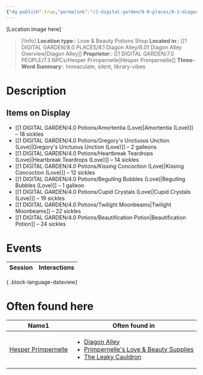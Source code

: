 ```yaml
---
{"dg-publish":true,"permalink":"/1-digital-garden/8-0-places/8-1-diagon-alley/8-1-25-madame-primpernelle-s-love-and-beauty-supplies/","tags":["#place","#diagon-alley","#shop"]}
---
```


[Location image here]
>[!info]
>**Location type**::  Love & Beauty Potions Shop
>**Located in**:: [[1 DIGITAL GARDEN/8.0 PLACES/8.1 Diagon Alley/8.01 Diagon Alley Overview\|Diagon Alley]]
>**Proprietor**:: [[1 DIGITAL GARDEN/7.0 PEOPLE/7.3 NPCs/Hesper Primpernelle\|Hesper Primpernelle]]
>**Three-Word Summary**:: Immaculate, silent, library-vibes 

# Description


## Items on Display

- [[1 DIGITAL GARDEN/4.0 Potions/Amortentia (Love)\|Amortentia (Love)]] – 18 sickles
- [[1 DIGITAL GARDEN/4.0 Potions/Gregory's Unctuous Unction (Love)\|Gregory's Unctuous Unction (Love)]] – 2 galleons
- [[1 DIGITAL GARDEN/4.0 Potions/Heartbreak Teardrops (Love)\|Heartbreak Teardrops (Love)]] – 14 sickles
- [[1 DIGITAL GARDEN/4.0 Potions/Kissing Concoction (Love)\|Kissing Concoction (Love)]] – 12 sickles
- [[1 DIGITAL GARDEN/4.0 Potions/Beguiling Bubbles (Love)\|Beguiling Bubbles (Love)]] – 1 galleon
- [[1 DIGITAL GARDEN/4.0 Potions/Cupid Crystals (Love)\|Cupid Crystals (Love)]] – 19 sickles
- [[1 DIGITAL GARDEN/4.0 Potions/Twilight Moonbeams\|Twilight Moonbeams]] – 22 sickles
- [[1 DIGITAL GARDEN/4.0 Potions/Beautification Potion\|Beautification Potion]] – 24 sickles

# Events

| Session | Interactions |
| ------- | ------------ |

{ .block-language-dataview}

# Often found here

<div><table class="dataview table-view-table"><thead class="table-view-thead"><tr class="table-view-tr-header"><th class="table-view-th"><span>Name</span><span class="dataview small-text">1</span></th><th class="table-view-th"><span>Often found in</span></th></tr></thead><tbody class="table-view-tbody"><tr><td><span><a data-tooltip-position="top" aria-label="1 DIGITAL GARDEN/7.0 PEOPLE/7.3 NPCs/Hesper Primpernelle.md" data-href="1 DIGITAL GARDEN/7.0 PEOPLE/7.3 NPCs/Hesper Primpernelle.md" href="1 DIGITAL GARDEN/7.0 PEOPLE/7.3 NPCs/Hesper Primpernelle.md" class="internal-link" target="_blank" rel="noopener nofollow">Hesper Primpernelle</a></span></td><td><ul class="dataview dataview-ul dataview-result-list-ul"><li class="dataview-result-list-li"><span><a data-tooltip-position="top" aria-label="1 DIGITAL GARDEN/8.0 PLACES/8.1 Diagon Alley/8.01 Diagon Alley Overview.md" data-href="1 DIGITAL GARDEN/8.0 PLACES/8.1 Diagon Alley/8.01 Diagon Alley Overview.md" href="1 DIGITAL GARDEN/8.0 PLACES/8.1 Diagon Alley/8.01 Diagon Alley Overview.md" class="internal-link" target="_blank" rel="noopener nofollow">Diagon Alley</a></span></li><li class="dataview-result-list-li"><span><a data-tooltip-position="top" aria-label="1 DIGITAL GARDEN/8.0 PLACES/8.1 Diagon Alley/8.1.25 Madame Primpernelle's Love &amp; Beauty Supplies.md" data-href="1 DIGITAL GARDEN/8.0 PLACES/8.1 Diagon Alley/8.1.25 Madame Primpernelle's Love &amp; Beauty Supplies.md" href="1 DIGITAL GARDEN/8.0 PLACES/8.1 Diagon Alley/8.1.25 Madame Primpernelle's Love &amp; Beauty Supplies.md" class="internal-link" target="_blank" rel="noopener nofollow">Primpernelle's Love &amp; Beauty Supplies</a></span></li><li class="dataview-result-list-li"><span><a data-tooltip-position="top" aria-label="1 DIGITAL GARDEN/8.0 PLACES/8.1 Diagon Alley/8.1.01 The Leaky Cauldron.md" data-href="1 DIGITAL GARDEN/8.0 PLACES/8.1 Diagon Alley/8.1.01 The Leaky Cauldron.md" href="1 DIGITAL GARDEN/8.0 PLACES/8.1 Diagon Alley/8.1.01 The Leaky Cauldron.md" class="internal-link" target="_blank" rel="noopener nofollow">The Leaky Cauldron</a></span></li></ul></td></tr></tbody></table></div>